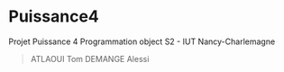 # Puissance4
Projet Puissance 4 Programmation object S2 - IUT Nancy-Charlemagne

> ATLAOUI Tom DEMANGE Alessi
>
